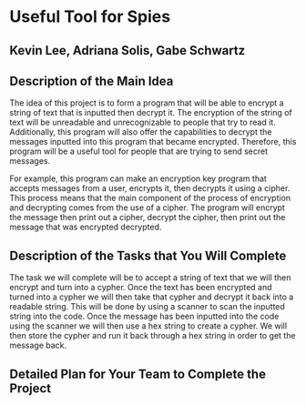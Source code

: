 # Useful Tool for Spies

## Kevin Lee, Adriana Solis, Gabe Schwartz

## Description of the Main Idea

The idea of this project is to form a program that will be able to encrypt a string of text that is inputted then decrypt it. The encryption of the string of text will be unreadable and unrecognizable to people that try to read it. Additionally, this program will also offer the capabilities to decrypt the messages inputted into this program that became encrypted. Therefore, this program will be a useful tool for people that are trying to send secret messages.

For example, this program can make an encryption key program that accepts messages from a user, encrypts it, then decrypts it using a cipher. This process means that the main component of the process of encryption and decrypting comes from the use of a cipher. The program will encrypt the message then print out a cipher, decrypt the cipher, then print out the message that was encrypted decrypted.


## Description of the Tasks that You Will Complete

The task we will complete will be to accept a string of text that we will then encrypt and turn into a cypher. Once the text has been encrypted and turned into a cypher we will then take that cypher and decrypt it back into a readable string. This will be done by using a scanner to scan the inputted string into the code. Once the message has been inputted into the code using the scanner we will then use a hex string to create a cypher. We will then store the cypher and run it back through a hex string in order to get the message back.

## Detailed Plan for Your Team to Complete the Project
